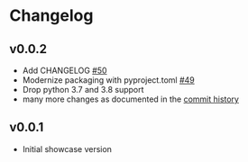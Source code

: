# Changelog

## v0.0.2
- Add CHANGELOG [#50](https://github.com/observingClouds/slkspec/pull/50)
- Modernize packaging with pyproject.toml [#49](https://github.com/observingClouds/slkspec/pull/49)
- Drop python 3.7 and 3.8 support
- many more changes as documented in the [commit history](https://github.com/observingClouds/slkspec/compare/v0.0.1...v0.0.2)

## v0.0.1
- Initial showcase version
